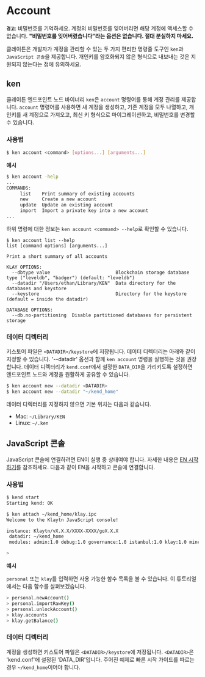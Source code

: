 # Account

**`경고`**: 비밀번호를 기억하세요. 계정의 비밀번호를 잊어버리면 해당 계정에 액세스할 수 없습니다. **"비밀번호를 잊어버렸습니다"라는 옵션은 없습니다. 절대 분실하지 마세요.**

클레이튼은 개발자가 계정을 관리할 수 있는 두 가지 편리한 명령줄 도구인 `ken`과 `JavaScript 콘솔`을 제공합니다. 개인키를 암호화되지 않은 형식으로 내보내는 것은 지원되지 않는다는 점에 유의하세요.

## ken <a id="ken"></a>

클레이튼 엔드포인트 노드 바이너리 `ken`은 `account` 명령어를 통해 계정 관리를 제공합니다. `account` 명령어를 사용하면 새 계정을 생성하고, 기존 계정을 모두 나열하고, 개인키를 새 계정으로 가져오고, 최신 키 형식으로 마이그레이션하고, 비밀번호를 변경할 수 있습니다.

### 사용법 <a id="usage"></a>

```bash
$ ken account <command> [options...] [arguments...]
```

**예시**

```bash
$ ken account -help
...
COMMANDS:
     list    Print summary of existing accounts
     new     Create a new account
     update  Update an existing account
     import  Import a private key into a new account
...
```

하위 명령에 대한 정보는 `ken account <command> --help`로 확인할 수 있습니다.

```text
$ ken account list --help
list [command options] [arguments...]

Print a short summary of all accounts

KLAY OPTIONS:
  --dbtype value                        Blockchain storage database type ("leveldb", "badger") (default: "leveldb")
  --datadir "/Users/ethan/Library/KEN"  Data directory for the databases and keystore
  --keystore                            Directory for the keystore (default = inside the datadir)

DATABASE OPTIONS:
  --db.no-partitioning  Disable partitioned databases for persistent storage
```

### 데이터 디렉터리 <a id="data-directory"></a>

키스토어 파일은 `<DATADIR>/keystore`에 저장됩니다. 데이터 디렉터리는 아래와 같이 지정할 수 있습니다. '--datadir' 옵션과 함께 `ken account` 명령을 실행하는 것을 권장합니다. 데이터 디렉터리가 `kend.conf`에서 설정한 `DATA_DIR`을 가리키도록 설정하면 엔드포인트 노드와 계정을 원활하게 공유할 수 있습니다.

```bash
$ ken account new --datadir <DATADIR>
$ ken account new --datadir "~/kend_home"
```

데이터 디렉터리를 지정하지 않으면 기본 위치는 다음과 같습니다.

- Mac: `~/Library/KEN`
- Linux: `~/.ken`

## JavaScript 콘솔 <a id="javascript-console"></a>

JavaScript 콘솔에 연결하려면 EN이 실행 중 상태여야 합니다. 자세한 내용은 [EN 시작하기](../../smart-contracts/deploy/ken.md)를 참조하세요. 다음과 같이 EN을 시작하고 콘솔에 연결합니다.

### 사용법 <a id="usage"></a>

```bash
$ kend start
Starting kend: OK

$ ken attach ~/kend_home/klay.ipc
Welcome to the Klaytn JavaScript console!

instance: Klaytn/vX.X.X/XXXX-XXXX/goX.X.X
 datadir: ~/kend_home
 modules: admin:1.0 debug:1.0 governance:1.0 istanbul:1.0 klay:1.0 miner:1.0 net:1.0 personal:1.0 rpc:1.0 txpool:1.0

>
```

**예시**

`personal` 또는 `klay`를 입력하면 사용 가능한 함수 목록을 볼 수 있습니다. 이 튜토리얼에서는 다음 함수를 살펴보겠습니다.

```bash
> personal.newAccount()
> personal.importRawKey()
> personal.unlockAccount()
> klay.accounts
> klay.getBalance()
```

### 데이터 디렉터리 <a id="data-directory"></a>

계정을 생성하면 키스토어 파일은 `<DATADIR>/keystore`에 저장됩니다. `<DATADIR>`은 'kend.conf'에 설정된 'DATA_DIR'입니다. 주어진 예제로 빠른 시작 가이드를 따르는 경우 `~/kend_home`이어야 합니다.
